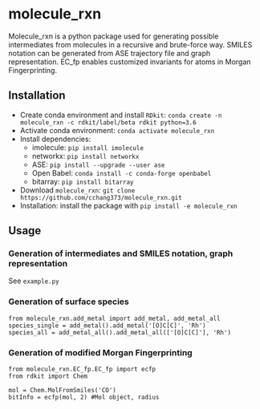 # molecule_rxn
Molecule_rxn is a python package used for generating possible intermediates from molecules in a recursive and brute-force way. SMILES notation can be generated from ASE trajectory file and graph representation. EC_fp enables customized invariants for atoms in Morgan Fingerprinting.

## Installation
- Create conda environment and install `RDkit`: `conda create -n molecule_rxn -c rdkit/label/beta rdkit python=3.6`
- Activate conda environment: `conda activate molecule_rxn`
- Install dependencies:
  - imolecule: `pip install imolecule`
  - networkx: `pip install networkx`
  - ASE: `pip install --upgrade --user ase`
  - Open Babel: `conda install -c conda-forge openbabel`
  - bitarray: `pip install bitarray`
- Download `molecule_rxn`: `git clone https://github.com/cchang373/molecule_rxn.git`
- Installation: install the package with `pip install -e molecule_rxn`

## Usage
### Generation of intermediates and SMILES notation, graph representation
See `example.py`
### Generation of surface species
```
from molecule_rxn.add_metal import add_metal, add_metal_all
species_single = add_metal().add_metal('[O]C[C]', 'Rh')
species_all = add_metal_all().add_metal_all(['[O]C[C]'], 'Rh')
```
### Generation of modified Morgan Fingerprinting
```
from molecule_rxn.EC_fp.EC_fp import ecfp
from rdkit import Chem

mol = Chem.MolFromSmiles('CO')
bitInfo = ecfp(mol, 2) #Mol object, radius
```
